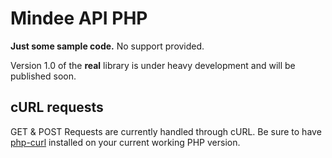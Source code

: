 # Mindee API PHP

**Just some sample code.** No support provided.

Version 1.0 of the **real** library is under heavy development and will be published soon.

## cURL requests

GET & POST Requests are currently handled through cURL.
Be sure to have [php-curl](https://www.php.net/manual/en/book.curl.php) installed on your current working PHP version.

